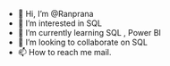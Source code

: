 - 👋 Hi, I’m @Ranprana
- 👀 I’m interested in SQL
- 🌱 I’m currently learning SQL , Power BI
- 💞️ I’m looking to collaborate on SQL
- 📫 How to reach me mail.

<!---
Ranprana/Ranprana is a ✨ special ✨ repository because its `README.md` (this file) appears on your GitHub profile.
You can click the Preview link to take a look at your changes.
--->
